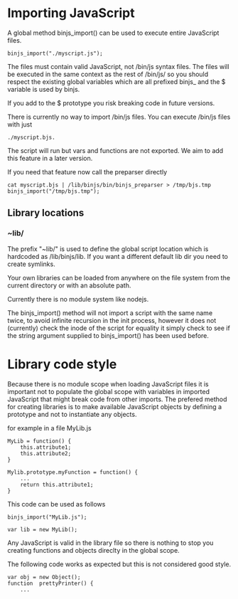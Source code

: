 # Importing JavaScript

A global method binjs_import() can be used to execute entire JavaScript files.

    binjs_import("./myscript.js");

The files must contain valid JavaScript, not /bin/js syntax files.  The files will be executed in the same context as the rest of /bin/js/ so you should respect the existing global variables which are all prefixed binjs_ and the $ variable is used by binjs.

If you add to the $ prototype you risk breaking code in future versions.

There is currently no way to import /bin/js files. You can execute /bin/js files with just 

    ./myscript.bjs.  

The script will run but vars and functions are not exported. We aim to add this feature in a later version.

If you need that feature now call the preparser directly

    cat myscript.bjs | /lib/binjs/bin/binjs_preparser > /tmp/bjs.tmp
    binjs_import("/tmp/bjs.tmp");

## Library locations

### ~lib/

The prefix "~lib/" is used to define the global script location which is hardcoded as /lib/binjs/lib. If you want a different default lib dir you need to create symlinks.

Your own libraries can be loaded from anywhere on the file system from the current directory or with an absolute path.  

Currently there is no module system like nodejs.

The binjs_import() method will not import a script with the same name twice, to avoid infinite recursion in the init process, however it does not (currently) check the inode of the script for equality it simply check to see if the string argument supplied to binjs_import() has been used before.

# Library code style

Because there is no module scope when loading JavaScript files it is important not to populate the global scope with variables in imported JavaScript that might break code from other imports.  The prefered method for creating libraries is to make available JavaScript objects by defining a prototype and not to instantiate any objects.

for example in a file MyLib.js

    MyLib = function() {
        this.attribute1;
        this.attribute2;
    }

    Mylib.prototype.myFunction = function() {
        ...
        return this.attribute1;
    }

This code can be used as follows

    binjs_import("MyLib.js");

    var lib = new MyLib();


Any JavaScript is valid in the library file so there is nothing to stop you creating functions and objects direclty in the  global scope.

The following code works as expected but this is not considered good style.

    var obj = new Object();
    function  prettyPrinter() {
        ...
